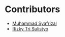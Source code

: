 # Contributors

- [Muhammad Syafrizal](https://github.com/ikaru19)
- [Rizky Tri Sulistyo](https://github.com/rizkytrisulistyo)
